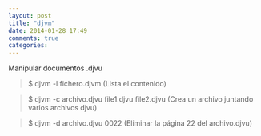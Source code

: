 ```yaml
---
layout: post
title: "djvm"
date: 2014-01-28 17:49
comments: true
categories: 
---
```

Manipular documentos .djvu

>$ djvm -l fichero.djvm (Lista el contenido)

>$ djvm -c archivo.djvu file1.djvu file2.djvu (Crea un archivo juntando varios archivos djvu)

>$ djvm -d archivo.djvu 0022 (Eliminar la página 22 del archivo.djvu)

